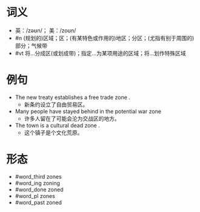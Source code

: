 # 词义
- 英：/zəʊn/； 美：/zoʊn/
- #n (规划的)区域；区；(有某特色或作用的)地区；分区；(尤指有别于周围的)部分；气候带
- #vt 将…分成区(或划成带)；指定…为某项用途的区域；将…划作特殊区域
# 例句
- The new treaty establishes a free trade zone .
	- 新条约设立了自由贸易区。
- Many people have stayed behind in the potential war zone
	- 许多人留在了可能会沦为交战区的地方。
- The town is a cultural dead zone .
	- 这个镇子是个文化荒原。
# 形态
- #word_third zones
- #word_ing zoning
- #word_done zoned
- #word_pl zones
- #word_past zoned
